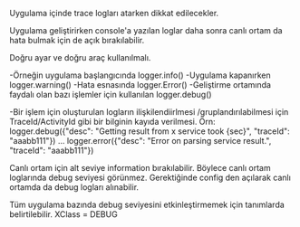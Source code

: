 

Uygulama içinde trace logları atarken dikkat edilecekler.

Uygulama geliştirirken console'a yazılan loglar daha sonra canlı ortam da hata bulmak için de açık bırakılabilir.

Doğru ayar ve doğru araç kullanılmalı.

-Örneğin uygulama başlangıcında logger.info()
-Uygulama kapanırken logger.warning()
-Hata esnasında logger.Error()
-Geliştirme ortamında faydalı olan bazı işlemler için kullanılan logger.debug()

-Bir işlem için oluşturulan logların ilişkilendiirlmesi /gruplandırılabilmesi için TraceId/ActivityId gibi bir bilginin kayıda verilmesi.
Örn: 
    logger.debug({"desc": "Getting result from x service took {sec}", "traceId": "aaabb111"})
    ...
    logger.error({"desc": "Error on parsing service result.", "traceId": "aaabb111"})


Canlı ortam için alt seviye information bırakılabilir. Böylece canlı ortam loglarında debug seviyesi görünmez.
Gerektiğinde config den açılarak canlı ortamda da debug logları alınabilir.

Tüm uygulama bazında debug seviyesini etkinleştirmemek için tanımlarda belirtilebilir.
XClass = DEBUG